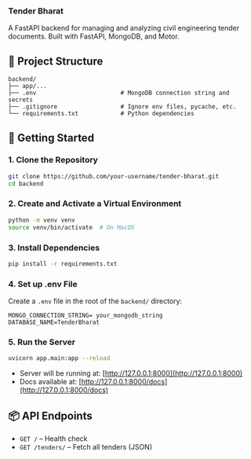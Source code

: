 ### Tender Bharat

A FastAPI backend for managing and analyzing civil engineering tender documents. Built with FastAPI, MongoDB, and Motor.


## 📁 Project Structure

```
backend/
├── app/...
├── .env                        # MongoDB connection string and secrets
├── .gitignore                  # Ignore env files, pycache, etc.
└── requirements.txt            # Python dependencies
```


## 🚀 Getting Started

### 1. Clone the Repository

```bash
git clone https://github.com/your-username/tender-bharat.git
cd backend
```

### 2. Create and Activate a Virtual Environment

```bash
python -m venv venv
source venv/bin/activate  # On MacOS
```

### 3. Install Dependencies

```bash
pip install -r requirements.txt
```

### 4. Set up .env File

Create a `.env` file in the root of the `backend/` directory:

```
MONGO_CONNECTION_STRING= your_mongodb_string
DATABASE_NAME=TenderBharat
```

### 5. Run the Server

```bash
uvicorn app.main:app --reload
```

- Server will be running at: [http://127.0.0.1:8000](http://127.0.0.1:8000)
- Docs available at: [http://127.0.0.1:8000/docs](http://127.0.0.1:8000/docs)


## 📦 API Endpoints

- `GET /` – Health check
- `GET /tenders/` – Fetch all tenders (JSON)